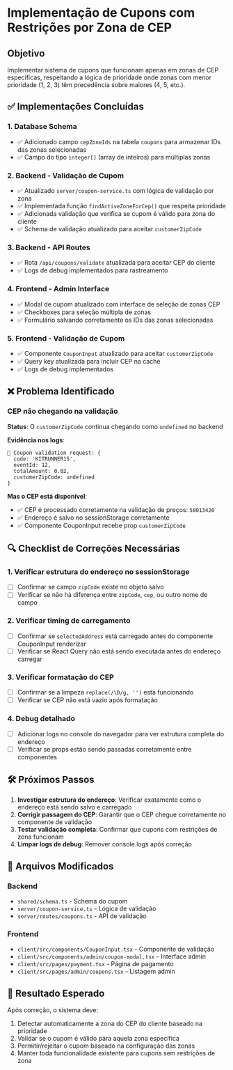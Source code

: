 # Implementação de Cupons com Restrições por Zona de CEP

## Objetivo
Implementar sistema de cupons que funcionam apenas em zonas de CEP específicas, respeitando a lógica de prioridade onde zonas com menor prioridade (1, 2, 3) têm precedência sobre maiores (4, 5, etc.).

## ✅ Implementações Concluídas

### 1. Database Schema
- ✅ Adicionado campo `cepZoneIds` na tabela `coupons` para armazenar IDs das zonas selecionadas
- ✅ Campo do tipo `integer[]` (array de inteiros) para múltiplas zonas

### 2. Backend - Validação de Cupom
- ✅ Atualizado `server/coupon-service.ts` com lógica de validação por zona
- ✅ Implementada função `findActiveZoneForCep()` que respeita prioridade
- ✅ Adicionada validação que verifica se cupom é válido para zona do cliente
- ✅ Schema de validação atualizado para aceitar `customerZipCode`

### 3. Backend - API Routes
- ✅ Rota `/api/coupons/validate` atualizada para aceitar CEP do cliente
- ✅ Logs de debug implementados para rastreamento

### 4. Frontend - Admin Interface
- ✅ Modal de cupom atualizado com interface de seleção de zonas CEP
- ✅ Checkboxes para seleção múltipla de zonas
- ✅ Formulário salvando corretamente os IDs das zonas selecionadas

### 5. Frontend - Validação de Cupom
- ✅ Componente `CouponInput` atualizado para aceitar `customerZipCode`
- ✅ Query key atualizada para incluir CEP na cache
- ✅ Logs de debug implementados

## ❌ Problema Identificado

### CEP não chegando na validação
**Status**: O `customerZipCode` continua chegando como `undefined` no backend

**Evidência nos logs**:
```
🎫 Coupon validation request: {
  code: 'KITRUNNER15',
  eventId: 12,
  totalAmount: 0.02,
  customerZipCode: undefined
}
```

**Mas o CEP está disponível**:
- ✅ CEP é processado corretamente na validação de preços: `58013420`
- ✅ Endereço é salvo no sessionStorage corretamente
- ✅ Componente CouponInput recebe prop `customerZipCode`

## 🔍 Checklist de Correções Necessárias

### 1. Verificar estrutura do endereço no sessionStorage
- [ ] Confirmar se campo `zipCode` existe no objeto salvo
- [ ] Verificar se não há diferença entre `zipCode`, `cep`, ou outro nome de campo

### 2. Verificar timing de carregamento
- [ ] Confirmar se `selectedAddress` está carregado antes do componente CouponInput renderizar
- [ ] Verificar se React Query não está sendo executada antes do endereço carregar

### 3. Verificar formatação do CEP
- [ ] Confirmar se a limpeza `replace(/\D/g, '')` está funcionando
- [ ] Verificar se CEP não está vazio após formatação

### 4. Debug detalhado
- [ ] Adicionar logs no console do navegador para ver estrutura completa do endereço
- [ ] Verificar se props estão sendo passadas corretamente entre componentes

## 🛠️ Próximos Passos

1. **Investigar estrutura do endereço**: Verificar exatamente como o endereço está sendo salvo e carregado
2. **Corrigir passagem do CEP**: Garantir que o CEP chegue corretamente no componente de validação
3. **Testar validação completa**: Confirmar que cupons com restrições de zona funcionam
4. **Limpar logs de debug**: Remover console.logs após correção

## 📝 Arquivos Modificados

### Backend
- `shared/schema.ts` - Schema do cupom
- `server/coupon-service.ts` - Lógica de validação
- `server/routes/coupons.ts` - API de validação

### Frontend
- `client/src/components/CouponInput.tsx` - Componente de validação
- `client/src/components/admin/coupon-modal.tsx` - Interface admin
- `client/src/pages/payment.tsx` - Página de pagamento
- `client/src/pages/admin/coupons.tsx` - Listagem admin

## 🎯 Resultado Esperado

Após correção, o sistema deve:
1. Detectar automaticamente a zona do CEP do cliente baseado na prioridade
2. Validar se o cupom é válido para aquela zona específica
3. Permitir/rejeitar o cupom baseado na configuração das zonas
4. Manter toda funcionalidade existente para cupons sem restrições de zona